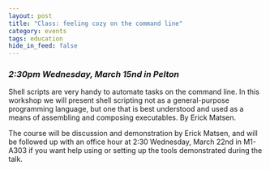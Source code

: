 ```yaml
---
layout: post
title: "Class: feeling cozy on the command line"
category: events
tags: education
hide_in_feed: false
---
```


### *2:30pm Wednesday, March 15nd in Pelton*

Shell scripts are very handy to automate tasks on the command line. In
this workshop we will present shell scripting not as a general-purpose
programming language, but one that is best understood and used as a
means of assembling and composing executables. By Erick Matsen.

The course will be discussion and demonstration by Erick Matsen, and will be followed up with an office hour at 2:30 Wednesday, March 22nd in M1-A303 if you want help using or setting up the tools demonstrated during the talk.
